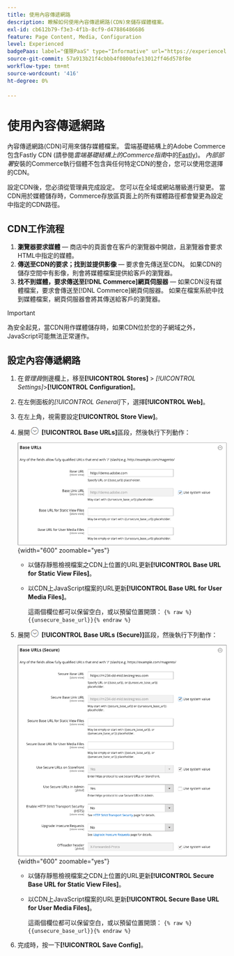 ```yaml
---
title: 使用內容傳遞網路
description: 瞭解如何使用內容傳遞網路(CDN)來儲存媒體檔案。
exl-id: cb612b79-f3e3-4f1b-8cf9-d47886486686
feature: Page Content, Media, Configuration
level: Experienced
badgePaas: label="僅限PaaS" type="Informative" url="https://experienceleague.adobe.com/zh-hant/docs/commerce/user-guides/product-solutions" tooltip="僅適用於雲端專案(Adobe管理的PaaS基礎結構)和內部部署專案的Adobe Commerce 。"
source-git-commit: 57a913b21f4cbbb4f0800afe13012ff46d578f8e
workflow-type: tm+mt
source-wordcount: '416'
ht-degree: 0%

---
```


# 使用內容傳遞網路

內容傳遞網路(CDN)可用來儲存媒體檔案。 雲端基礎結構上的Adobe Commerce包含Fastly CDN (請參閱&#x200B;_雲端基礎結構上的Commerce指南_&#x200B;中的[Fastly](https://experienceleague.adobe.com/docs/commerce-cloud-service/user-guide/cdn/fastly.html?lang=zh-Hant))。 _內部部署_&#x200B;安裝的Commerce執行個體不包含與任何特定CDN的整合，您可以使用您選擇的CDN。

設定CDN後，您必須從管理員完成設定。 您可以在全域或網站層級進行變更。 當CDN用於媒體儲存時，Commerce存放區頁面上的所有媒體路徑都會變更為設定中指定的CDN路徑。

## CDN工作流程

1. **瀏覽器要求媒體** — 商店中的頁面會在客戶的瀏覽器中開啟，且瀏覽器會要求HTML中指定的媒體。
1. **傳送至CDN的要求；找到並提供影像** — 要求會先傳送至CDN。 如果CDN的儲存空間中有影像，則會將媒體檔案提供給客戶的瀏覽器。
1. **找不到媒體，要求傳送至[!DNL Commerce]網頁伺服器** — 如果CDN沒有媒體檔案，要求會傳送至[!DNL Commerce]網頁伺服器。 如果在檔案系統中找到媒體檔案，網頁伺服器會將其傳送給客戶的瀏覽器。

>[!IMPORTANT]
>
>為安全起見，當CDN用作媒體儲存時，如果CDN位於您的子網域之外，JavaScript可能無法正常運作。

## 設定內容傳遞網路

1. 在&#x200B;_管理員_&#x200B;側邊欄上，移至&#x200B;**[!UICONTROL Stores]** > _[!UICONTROL Settings]_>**[!UICONTROL Configuration]**。

1. 在左側面板的&#x200B;_[!UICONTROL General]_&#x200B;下，選擇&#x200B;**[!UICONTROL Web]**。

1. 在左上角，視需要設定&#x200B;**[!UICONTROL Store View]**。

1. 展開![展開選取器](../assets/icon-display-expand.png) **[!UICONTROL Base URLs]**&#x200B;區段，然後執行下列動作：

   ![一般設定 — 網頁基底URL](./assets/web-base-urls.png){width="600" zoomable="yes"}

   - 以儲存靜態檢視檔案之CDN上位置的URL更新&#x200B;**[!UICONTROL Base URL for Static View Files]**。

   - 以CDN上JavaScript檔案的URL更新&#x200B;**[!UICONTROL Base URL for User Media Files]**。

     這兩個欄位都可以保留空白，或以預留位置開頭： `{% raw %}{{unsecure_base_url}}{% endraw %}`

1. 展開![展開選取器](../assets/icon-display-expand.png) **[!UICONTROL Base URLs (Secure)]**&#x200B;區段，然後執行下列動作：

   ![一般設定 — Web基底URL （安全）](./assets/web-base-urls-secure.png){width="600" zoomable="yes"}

   - 以儲存靜態檢視檔案之CDN上位置的URL更新&#x200B;**[!UICONTROL Secure Base URL for Static View Files]**。

   - 以CDN上JavaScript檔案的URL更新&#x200B;**[!UICONTROL Secure Base URL for User Media Files]**。

     這兩個欄位都可以保留空白，或以預留位置開頭： `{% raw %}{{unsecure_base_url}}{% endraw %}`

1. 完成時，按一下&#x200B;**[!UICONTROL Save Config]**。
